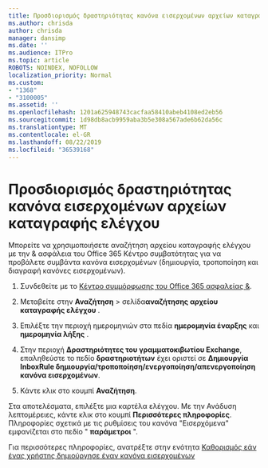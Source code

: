 ```yaml
---
title: Προσδιορισμός δραστηριότητας κανόνα εισερχομένων αρχείων καταγραφής ελέγχου
ms.author: chrisda
author: chrisda
manager: dansimp
ms.date: ''
ms.audience: ITPro
ms.topic: article
ROBOTS: NOINDEX, NOFOLLOW
localization_priority: Normal
ms.custom:
- "1368"
- "3100005"
ms.assetid: ''
ms.openlocfilehash: 1201a625948743cacfaa58410abeb4108ed2eb56
ms.sourcegitcommit: 1d98db8acb9959aba3b5e308a567ade6b62da56c
ms.translationtype: MT
ms.contentlocale: el-GR
ms.lasthandoff: 08/22/2019
ms.locfileid: "36539168"
---
```

# <a name="identify-inbox-rule-activity-in-audit-logs"></a>Προσδιορισμός δραστηριότητας κανόνα εισερχομένων αρχείων καταγραφής ελέγχου

Μπορείτε να χρησιμοποιήσετε αναζήτηση αρχείου καταγραφής ελέγχου με την & ασφάλεια του Office 365 Κέντρο συμβατότητας για να προβάλετε συμβάντα κανόνα εισερχομένων (δημιουργία, τροποποίηση και διαγραφή κανόνες εισερχομένων).

1. Συνδεθείτε με το [Κέντρο συμμόρφωσης του Office 365 ασφαλείας &](https://protection.office.com/).

2. Μεταβείτε στην **Αναζήτηση** > σελίδα**αναζήτησης αρχείου καταγραφής ελέγχου** .

3. Επιλέξτε την περιοχή ημερομηνιών στα πεδία **ημερομηνία έναρξης** και **ημερομηνία λήξης** .

4. Στην περιοχή **Δραστηριότητες του γραμματοκιβωτίου Exchange**, επαληθεύστε το πεδίο **δραστηριοτήτων** έχει οριστεί σε **Δημιουργία InboxRule δημιουργία/τροποποίηση/ενεργοποίηση/απενεργοποίηση κανόνα εισερχομένων**.

5. Κάντε κλικ στο κουμπί **Αναζήτηση**.

Στα αποτελέσματα, επιλέξτε μια καρτέλα ελέγχου. Με την Ανάδυση λεπτομέρειες, κάντε κλικ στο κουμπί **Περισσότερες πληροφορίες**. Πληροφορίες σχετικά με τις ρυθμίσεις του κανόνα "Εισερχόμενα" εμφανίζεται στο πεδίο " **παράμετροι** ".

Για περισσότερες πληροφορίες, ανατρέξτε στην ενότητα [Καθορισμός εάν ένας χρήστης δημιούργησε έναν κανόνα εισερχομένων](https://docs.microsoft.com//office365/securitycompliance/auditing-troubleshooting-scenarios#determining-if-a-user-created-an-inbox-rule)
